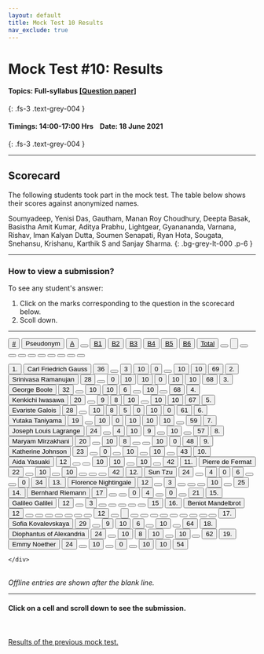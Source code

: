 ```yaml
---
layout: default
title: Mock Test 10 Results
nav_exclude: true
---
```



#  Mock Test #10: Results

#### Topics: Full-syllabus  [[Question paper]](/docs/mock_test/010_june_18_full)
{: .fs-3 .text-grey-004 }


#### Timings: 14:00-17:00 Hrs &nbsp;&nbsp;  Date: 18 June 2021
{: .fs-3 .text-grey-004 }

---


## Scorecard


The following students took part in the mock test. The table below shows their scores against anonymized names.


Soumyadeep,  Yenisi Das,  Gautham,  Manan Roy Choudhury,  Deepta Basak,  Basistha Amit Kumar,
Aditya Prabhu,  Lightgear,  Gyanananda,  Varnana, Rishav,  Iman Kalyan Dutta,
Soumen Senapati,  Ryan Hota,  Sougata,  Snehansu,  Krishanu,  Karthik S and Sanjay Sharma.
{: .bg-grey-lt-000 .p-6 }


---

### How to view a submission?

To see any student's answer:

1. Click on the marks corresponding to the question in the scorecard below.
2. Scoll down.


---

  <div class="markpalette">
      <div class="markpalette-keys">

<button class="markbutton white"><u>#</u></button>
<input type="button" class="markbutton white" value="Pseudonym"/>
<button class="markbutton white"><u>A</u></button>
<button class="markbutton white"></button>
<button class="markbutton white"><u>B1</u></button>
<button class="markbutton white"><u>B2</u></button>
<button class="markbutton white"><u>B3</u></button>
<button class="markbutton white"><u>B4</u></button>
<button class="markbutton white"><u>B5</u></button>
<button class="markbutton white"><u>B6</u></button>
<button class="markbutton white"><u>Total</u></button>
<button class="markbutton white"></button>
<input type="button" class="markbutton white" value=""/>
<button class="markbutton white" ></button>
<button class="markbutton white"></button>
<button class="markbutton white"></button>
<button class="markbutton white"></button>
<button class="markbutton white"></button>
<button class="markbutton white"></button>
<button class="markbutton white"></button>
<button class="markbutton white"></button>
<button class="markbutton white"></button>



<button class="markbutton rank">1. </button>
<input type="button" class="markbutton white" value="Carl Friedrich Gauss"/>
<button class="markbutton blank" onclick = "markdisplay('Carl_Friedrich_Gauss/PartA',10)">36</button>
<button class="button white"></button>
<button class="markbutton wrong" onclick = "markdisplay('Carl_Friedrich_Gauss/B1',10)">3</button>
<button class="markbutton right" onclick = "markdisplay('Carl_Friedrich_Gauss/B2',10)">10</button>
<button class="markbutton wrong" onclick = "markdisplay('Carl_Friedrich_Gauss/B3',10)">0</button>
<button class="button blank"></button>
<button class="markbutton right" onclick = "markdisplay('Carl_Friedrich_Gauss/B5',10)">10</button>
<button class="markbutton right" onclick = "markdisplay('Carl_Friedrich_Gauss/B6',10)">10</button>
<button class="markbutton total">69</button>
<button class="markbutton rank">2. </button>
<input type="button" class="markbutton white" value="Srinivasa Ramanujan"/>
<button class="markbutton blank" onclick = "markdisplay('Srinivasa_Ramanujan/PartA',10)">28</button>
<button class="button white"></button>
<button class="markbutton wrong" onclick = "markdisplay('Srinivasa_Ramanujan/B1',10)">0</button>
<button class="markbutton right" onclick = "markdisplay('Srinivasa_Ramanujan/B2',10)">10</button>
<button class="markbutton right" onclick = "markdisplay('Srinivasa_Ramanujan/B3',10)">10</button>
<button class="markbutton wrong" onclick = "markdisplay('Srinivasa_Ramanujan/B4',10)">0</button>
<button class="markbutton right" onclick = "markdisplay('Srinivasa_Ramanujan/B5',10)">10</button>
<button class="markbutton right" onclick = "markdisplay('Srinivasa_Ramanujan/B6',10)">10</button>
<button class="markbutton total">68</button>
<button class="markbutton rank">3. </button>
<input type="button" class="markbutton white" value="George Boole"/>
<button class="markbutton blank" onclick = "markdisplay('George_Boole/PartA',10)">32</button>
<button class="button white"></button>
<button class="markbutton right" onclick = "markdisplay('George_Boole/B1',10)">10</button>
<button class="markbutton right" onclick = "markdisplay('George_Boole/B2',10)">10</button>
<button class="markbutton right" onclick = "markdisplay('George_Boole/B3',10)">6</button>
<button class="button blank"></button>
<button class="markbutton right" onclick = "markdisplay('George_Boole/B5',10)">10</button>
<button class="button blank"></button>
<button class="markbutton total">68</button>
<button class="markbutton rank">4. </button>
<input type="button" class="markbutton white" value="Kenkichi Iwasawa"/>
<button class="markbutton blank" onclick = "markdisplay('Kenkichi_Iwasawa/PartA',10)">20</button>
<button class="button white"></button>
<button class="markbutton right" onclick = "markdisplay('Kenkichi_Iwasawa/B1',10)">9</button>
<button class="markbutton right" onclick = "markdisplay('Kenkichi_Iwasawa/B2',10)">8</button>
<button class="markbutton right" onclick = "markdisplay('Kenkichi_Iwasawa/B3',10)">10</button>
<button class="button blank"></button>
<button class="markbutton right" onclick = "markdisplay('Kenkichi_Iwasawa/B5',10)">10</button>
<button class="markbutton right" onclick = "markdisplay('Kenkichi_Iwasawa/B6',10)">10</button>
<button class="markbutton total">67</button>
<button class="markbutton rank">5. </button>
<input type="button" class="markbutton white" value="Evariste Galois"/>
<button class="markbutton blank" onclick = "markdisplay('Evariste_Galois/PartA',10)">28</button>
<button class="button white"></button>
<button class="markbutton right" onclick = "markdisplay('Evariste_Galois/B1',10)">10</button>
<button class="markbutton right" onclick = "markdisplay('Evariste_Galois/B2',10)">8</button>
<button class="markbutton right" onclick = "markdisplay('Evariste_Galois/B3',10)">5</button>
<button class="markbutton wrong" onclick = "markdisplay('Evariste_Galois/B4',10)">0</button>
<button class="markbutton right" onclick = "markdisplay('Evariste_Galois/B5',10)">10</button>
<button class="markbutton wrong" onclick = "markdisplay('Evariste_Galois/B6',10)">0</button>
<button class="markbutton total">61</button>
<button class="markbutton rank">6. </button>
<input type="button" class="markbutton white" value="Yutaka Taniyama"/>
<button class="markbutton blank" onclick = "markdisplay('Yutaka_Taniyama/PartA',10)">19</button>
<button class="button white"></button>
<button class="markbutton right" onclick = "markdisplay('Yutaka_Taniyama/B1',10)">10</button>
<button class="markbutton wrong" onclick = "markdisplay('Yutaka_Taniyama/B2',10)">0</button>
<button class="markbutton right" onclick = "markdisplay('Yutaka_Taniyama/B3',10)">10</button>
<button class="markbutton right" onclick = "markdisplay('Yutaka_Taniyama/B4',10)">10</button>
<button class="markbutton right" onclick = "markdisplay('Yutaka_Taniyama/B5',10)">10</button>
<button class="button blank"></button>
<button class="markbutton total">59</button>
<button class="markbutton rank">7. </button>
<input type="button" class="markbutton white" value="Joseph Louis Lagrange"/>
<button class="markbutton blank" onclick = "markdisplay('Joseph_Louis_Lagrange/PartA',10)">24</button>
<button class="button white"></button>
<button class="markbutton right" onclick = "markdisplay('Joseph_Louis_Lagrange/B1',10)">4</button>
<button class="markbutton right" onclick = "markdisplay('Joseph_Louis_Lagrange/B2',10)">10</button>
<button class="markbutton right" onclick = "markdisplay('Joseph_Louis_Lagrange/B3',10)">9</button>
<button class="button blank"></button>
<button class="markbutton right" onclick = "markdisplay('Joseph_Louis_Lagrange/B5',10)">10</button>
<button class="button blank"></button>
<button class="markbutton total">57</button>
<button class="markbutton rank">8. </button>
<input type="button" class="markbutton white" value="Maryam Mirzakhani"/>
<button class="markbutton blank" onclick = "markdisplay('Maryam_Mirzakhani/PartA',10)">20</button>
<button class="button white"></button>
<button class="markbutton right" onclick = "markdisplay('Maryam_Mirzakhani/B1',10)">10</button>
<button class="markbutton right" onclick = "markdisplay('Maryam_Mirzakhani/B2',10)">8</button>
<button class="button blank"></button>
<button class="button blank"></button>
<button class="markbutton right" onclick = "markdisplay('Maryam_Mirzakhani/B5',10)">10</button>
<button class="markbutton wrong" onclick = "markdisplay('Maryam_Mirzakhani/B6',10)">0</button>
<button class="markbutton total">48</button>
<button class="markbutton rank">9. </button>
<input type="button" class="markbutton white" value="Katherine Johnson"/>
<button class="markbutton blank" onclick = "markdisplay('Katherine_Johnson/PartA',10)">23</button>
<button class="button white"></button>
<button class="markbutton wrong" onclick = "markdisplay('Katherine_Johnson/B1',10)">0</button>
<button class="button blank"></button>
<button class="markbutton right" onclick = "markdisplay('Katherine_Johnson/B3',10)">10</button>
<button class="button blank"></button>
<button class="markbutton right" onclick = "markdisplay('Katherine_Johnson/B5',10)">10</button>
<button class="button blank"></button>
<button class="markbutton total">43</button>
<button class="markbutton rank">10. </button>
<input type="button" class="markbutton white" value="Aida Yasuaki"/>
<button class="markbutton blank" onclick = "markdisplay('Aida_Yasuaki/PartA',10)">12</button>
<button class="button white"></button>
<button class="button blank"></button>
<button class="markbutton right" onclick = "markdisplay('Aida_Yasuaki/B2',10)">10</button>
<button class="markbutton right" onclick = "markdisplay('Aida_Yasuaki/B3',10)">10</button>
<button class="button blank"></button>
<button class="markbutton right" onclick = "markdisplay('Aida_Yasuaki/B5',10)">10</button>
<button class="button blank"></button>
<button class="markbutton total">42</button>
<button class="markbutton rank">11. </button>
<input type="button" class="markbutton white" value="Pierre de Fermat"/>
<button class="markbutton blank" onclick = "markdisplay('Pierre_de_Fermat/PartA',10)">22</button>
<button class="button white"></button>
<button class="markbutton right" onclick = "markdisplay('Pierre_de_Fermat/B1',10)">10</button>
<button class="button blank"></button>
<button class="markbutton right" onclick = "markdisplay('Pierre_de_Fermat/B3',10)">10</button>
<button class="button blank"></button>
<button class="button blank"></button>
<button class="button blank"></button>
<button class="markbutton total">42</button>
<button class="markbutton rank">12. </button>
<input type="button" class="markbutton white" value="Sun Tzu"/>
<button class="markbutton blank" onclick = "markdisplay('Sun_Tzu/PartA',10)">24</button>
<button class="button white"></button>
<button class="markbutton right" onclick = "markdisplay('Sun_Tzu/B1',10)">4</button>
<button class="markbutton wrong" onclick = "markdisplay('Sun_Tzu/B2',10)">0</button>
<button class="markbutton right" onclick = "markdisplay('Sun_Tzu/B3',10)">6</button>
<button class="button blank"></button>
<button class="button blank"></button>
<button class="markbutton wrong" onclick = "markdisplay('Sun_Tzu/B6',10)">0</button>
<button class="markbutton total">34</button>
<button class="markbutton rank">13. </button>
<input type="button" class="markbutton white" value="Florence Nightingale"/>
<button class="markbutton blank" onclick = "markdisplay('Florence_Nightingale/PartA',10)">12</button>
<button class="button white"></button>
<button class="markbutton wrong" onclick = "markdisplay('Florence_Nightingale/B1',10)">3</button>
<button class="button blank"></button>
<button class="button blank"></button>
<button class="button blank"></button>
<button class="markbutton right" onclick = "markdisplay('Florence_Nightingale/B5',10)">10</button>
<button class="button blank"></button>
<button class="markbutton total">25</button>
<button class="markbutton rank">14. </button>
<input type="button" class="markbutton white" value="Bernhard Riemann"/>
<button class="markbutton blank" onclick = "markdisplay('Bernhard_Riemann/PartA',10)">17</button>
<button class="button white"></button>
<button class="button blank"></button>
<button class="markbutton wrong" onclick = "markdisplay('Bernhard_Riemann/B2',10)">0</button>
<button class="markbutton right" onclick = "markdisplay('Bernhard_Riemann/B3',10)">4</button>
<button class="button blank"></button>
<button class="markbutton wrong" onclick = "markdisplay('Bernhard_Riemann/B5',10)">0</button>
<button class="button blank"></button>
<button class="markbutton total">21</button>
<button class="markbutton rank">15. </button>
<input type="button" class="markbutton white" value="Galileo Galilei"/>
<button class="markbutton blank" onclick = "markdisplay('Galileo_Galilei/PartA',10)">12</button>
<button class="button white"></button>
<button class="markbutton wrong" onclick = "markdisplay('Galileo_Galilei/B1',10)">3</button>
<button class="button blank"></button>
<button class="button blank"></button>
<button class="button blank"></button>
<button class="button blank"></button>
<button class="button blank"></button>
<button class="markbutton total">15</button>
<button class="markbutton rank">16. </button>
<input type="button" class="markbutton white" value="Beniot Mandelbrot"/>
<button class="markbutton blank" onclick = "markdisplay('Beniot_Mandelbrot/PartA',10)">12</button>
<button class="button white"></button>
<button class="button blank"></button>
<button class="button blank"></button>
<button class="button blank"></button>
<button class="button blank"></button>
<button class="button blank"></button>
<button class="button blank"></button>
<button class="markbutton total">12</button>
<button class="markbutton white"></button>
<input type="button" class="markbutton white" value=""/>
<button class="markbutton white"></button>
<button class="markbutton white"></button>
<button class="markbutton white"></button>
<button class="markbutton white"></button>
<button class="markbutton white"></button>
<button class="markbutton white"></button>
<button class="markbutton white"></button>
<button class="markbutton white"></button>
<button class="markbutton white"></button>
<button class="markbutton rank">17. </button>
<input type="button" class="markbutton white" value="Sofia Kovalevskaya"/>
<button class="markbutton blank" onclick = "markdisplay('Sofia_Kovalevskaya/PartA',10)">29</button>
<button class="button white"></button>
<button class="markbutton right" onclick = "markdisplay('Sofia_Kovalevskaya/B1',10)">9</button>
<button class="markbutton right" onclick = "markdisplay('Sofia_Kovalevskaya/B2',10)">10</button>
<button class="markbutton right" onclick = "markdisplay('Sofia_Kovalevskaya/B3',10)">6</button>
<button class="button blank"></button>
<button class="markbutton right" onclick = "markdisplay('Sofia_Kovalevskaya/B5',10)">10</button>
<button class="button blank"></button>
<button class="markbutton total">64</button>
<button class="markbutton rank">18. </button>
<input type="button" class="markbutton white" value="Diophantus of Alexandria"/>
<button class="markbutton blank" onclick = "markdisplay('Diophantus_of_Alexandria/PartA',10)">24</button>
<button class="button white"></button>
<button class="markbutton right" onclick = "markdisplay('Diophantus_of_Alexandria/B1',10)">10</button>
<button class="markbutton right" onclick = "markdisplay('Diophantus_of_Alexandria/B2',10)">8</button>
<button class="markbutton right" onclick = "markdisplay('Diophantus_of_Alexandria/B3',10)">10</button>
<button class="button blank"></button>
<button class="markbutton right" onclick = "markdisplay('Diophantus_of_Alexandria/B5',10)">10</button>
<button class="button blank"></button>
<button class="markbutton total">62</button>
<button class="markbutton rank">19. </button>
<input type="button" class="markbutton white" value="Emmy Noether"/>
<button class="markbutton blank" onclick = "markdisplay('Emmy_Noether/PartA',10)">24</button>
<button class="button white"></button>
<button class="markbutton right" onclick = "markdisplay('Emmy_Noether/B1',10)">10</button>
<button class="button blank"></button>
<button class="markbutton wrong" onclick = "markdisplay('Emmy_Noether/B3',10)">0</button>
<button class="button blank"></button>
<button class="markbutton right" onclick = "markdisplay('Emmy_Noether/B5',10)">10</button>
<button class="markbutton right" onclick = "markdisplay('Emmy_Noether/B6',10)">10</button>
<button class="markbutton total">54</button>



    </div>
</div>

<br>
<i>Offline entries are shown after the blank line.</i>

<hr>

<div style="min-height:2px" id="themarktext">
<h4>Click on a cell and scroll down to see the submission.</h4>
</div>


<br>
<br>
<a href="/docs/mock_test/009_june_4_scorecard">Results of the previous mock test.</a>
<br>



